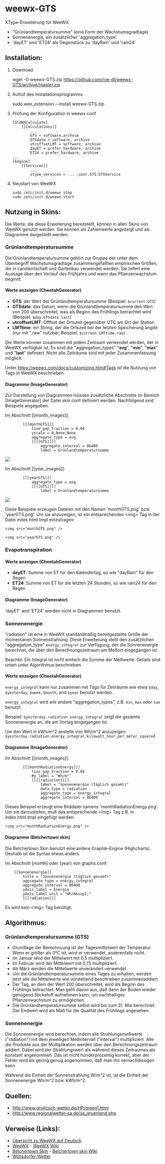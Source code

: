 # weewx-GTS
XType-Erweiterung für WeeWX  
* "Grünlandtemperatursumme" (eine Form der Wachstumsgradtage) 
* Sonnenenergie, ein zusätzlicher 'aggregation_type'
* 'dayET' und 'ET24' als Gegenstück zu 'dayRain' und 'rain24'

## Installation:

1) Download

   wget -O weewx-GTS.zip https://github.com/roe-dl/weewx-GTS/archive/master.zip

2) Aufruf des Installationsprogramms

   sudo wee_extension --install weewx-GTS.zip

3) Prüfung der Konfiguration in weewx.conf

   ```
   [StdWXCalculate]
       [[Calculations]]
           ...
           GTS = software,archvie
           GTSdate = software, archive
           utcoffsetLMT = software, archive
           dayET = prefer_hardware, archive
           ET24 = prefer_hardware, archive
   ...
   [Engine]
       [[Services]]
           ...
           xtype_services = ... ,user.GTS.GTSService
   ```
   
5) Neustart von WeeWX

   ```
   sudo /etc/init.d/weewx stop
   sudo /etc/init.d/weewx start
   ```

## Nutzung in Skins:

Die Werte, die diese Erweiterung bereitstellt, können in allen Skins
von WeeWX genutzt werden. Sie können als Zahlenwerte angezeigt und
als Diagramme dargestellt werden.

### Grünlandtemperatursumme

Die Grünlandtemperatursumme gehört zur Gruppe der unter dem Überbegriff
Wachstumsgradtage zusammengefaßten empirischen Größen, die in Landwirtschaft
und Gartenbau verwendet werden. Sie liefert eine Aussage über den Verlauf 
des Frühjahrs und wann das Pflanzenwachstum beginnt.

#### Werte anzeigen (CheetahGenerator)

* **GTS**: der Wert der Grünlandtemperatursumme (Beispiel: `$current.GTS`)
* **GTSdate**: das Datum, wenn die Grünlandtemperatursumme den Wert von 200
  überschreitet, was als Beginn des Frühlings betrachtet wird (Beispiel: `$day.GTSdate.last`)
* **utcoffsetLMT**: Offfset der Ortszeit gegenüber UTC am Ort der Station
* **LMTtime**: ein String, der die Ortszeit bei der letzten Speicherung
  angibt (nur mit ".raw" nutzbar, Beispiel: `$current.LMTtime.raw`)

Die Werte können zusammen mit jedem Zeitraum verwendet werden, der in
WeeWX verfügbar ist. Es sind die "aggregation_types" "**avg**", "**min**",
"**max**" und "**last**" definiert. Nicht alle Zeiträume sind mit jeder
Zusammenfassung möglich.

Unter https://weewx.com/docs/customizing.htm#Tags ist die Nutzung von
Tags in WeeWX beschrieben.

#### Diagramme (ImageGenerator)

Zur Darstellung von Diagrammen müssen zusätzliche Abschnitte im Bereich
\[ImageGenerator\] der Datei skin.conf definiert werden. Nachfolgend
sind Beispiele angegeben. 

Im Abschnitt \[\[month_images\]\]:

```
        [[[monthGTS]]]
            line_gap_fraction = 0.04
            yscale = 0,None,None
            aggregate_type = avg
            [[[[GTS]]]]
                aggregate_interval = 86400
                label = Grünlandtemperatursumme
```
<img src="monthGTS.png" />
  
Im Abschnitt \[\[year_images\]\]:

```
        [[[yearGTS]]]
            aggregate_type = avg
            [[[[GTS]]]]
                label = Grünlandtemperatursumme
```
<img src="yearGTS.png" />

Diese Beispiele erzeugen Dateien mit den Namen 'monthGTS.png' bzw. 'yearGTS.png'. 
Um sie anzuzeigen, ist ein entsprechendes \<img\> Tag in der Datei index.html.tmpl
einzutragen:
  
```
<img src="monthGTS.png" />
```
```
<img src="yearGTS.png" />
```

### Evapotranspiration

#### Werte anzeigen (CheetahGenerator)

* **dayET**: Summe von ET für den Kalendertag, so wie "dayRain" für den
  Regen
* **ET24**: Summe von ET für die letzten 24 Stunden, so wie rain24 für den
  Regen

#### Diagramme (ImageGenerator)

'dayET' and 'ET24' werden nicht in Diagrammen benutzt.

### Sonnenenergie

"radiation" ist eine in WeeWX standardmäßig bereitgestellte Größe der
momentanen Sonnenstrahlung. Diese Erweiterung stellt den zusätzlichen
"aggregation_type" `energy_integral` zur Verfügung, der die Sonnenenergie
berechnet, die über den Berechnungszeitraum am Meßort eingegangen ist.

Beachte: Ein Integral ist nicht einfach die Summe der Meßwerte. Details
sind unten unter Algorithmus beschrieben.

#### Werte anzeigen (CheetahGenerator)

`energy_integral` kann nur zusammen mit Tags für Zeiträume wie etwa
`$day`, `$yesterday`, `$week`, `$month`, and `$year` benutzt werden.

`energy_integral` wird wie andere "aggregation_types", z.B. `min`,
`max` oder `sum` benutzt.

Beispiel:
`$yesterday.radiation.energy_integral` zeigt die gesamte Sonnenenergie
an, die am Vortag eingegangen ist.

Um den Wert in kWh/m^2 anstelle von Wh/m^2 anzuzeigen:
`$yesterday.radiation.energy_integral.kilowatt_hour_per_meter_squared`

#### Diagramme (ImageGenerator)

Im Abschnitt \[\[month_images\]\]:

```
        [[[monthRadiationEnergy]]]
            line_gap_fraction = 0.04
            #y_label = "Wh/m²"
            [[[[radiation]]]]
                label = "Sonnenenergie (täglich gesamt)"
                data_type = radiation
                aggregate_type = energy_integral
                aggregate_interval = 86400
```

Dieses Beispiel erzeugt eine Bilddatei namens 'monthRadiationEnergy.png'.
Um sie darzustellen, muß das entsprechende \<img\> Tag z.B. in index.html.tmpl
eingefügt werden:

```
<img src="monthRadiationEnergy.png" />
```

#### Diagramme (Belchertown skin)

Die Belchertown Skin benutzt eine andere Graphik-Engine (Highcharts).
Deshalb ist die Syntax etwas anders.

Im Abschnitt \[month\] oder \[year\] von graphs.conf:

```
    [[Sonnenenergie]]
        title = "Sonnenenergie (täglich gesamt)"
        aggregate_type = energy_integral
        aggregate_interval = 86400
        yAxis_label = Energie
        yAxis_label_unit = "Wh/m&sup2;"
        [[[radiation]]]
```

Es wird kein \<img\> Tag benötigt.

## Algorithmus:

### Grünlandtemperatursumme (GTS)

* Grundlage der Berechnuung ist der Tagesmittelwert der Temperatur. Wenn
  er größer als 0°C ist, wird er verwendet, anderenfalls nicht.
* Im Januar wird der Mittelwert mit 0,5 multipliziert.
* Im Februar wird der Mittelwert mit 0,75 multipliziert.
* Ab März werden die Mittelwerte unverändert verwendet.
* Um die Grünlandtemperatursumme eines Tages zu erhalten, werden jetzt
  alle die Mittelwerte wie vorstehend beschrieben zusammenaddiert.
* Der Tag, an dem der Wert 200 überschreitet, wird als Beginn des
  Frühlings betrachtet. Man geht davon aus, daß dann der Boden
  wieder genügend Stickstoff aufnehmen kann, um nachhaltiges
  Pflanzenwachstum zu ermöglichen.
* Die Grünlandtemperatursumme selbst wird bis zum 31. Mai berechnet.
  Der Endwert wird als Maß für die Qualität des Frühlings angesehen.

### Sonnenenergie

Die Sonnenenergie wird berechnet, indem alle Strahlungsmeßwerte 
("radiation") mit dem jeweiligen Meßintervall ("interval") 
multipliziert. Alle die Produkte aus der Multiplikation werden
über den Berechnungszeitraum addiert. Dabei wird der Strahlungswert 
als während dieses
Zeitraumes als konstant angenommen. Das ist nicht hunderprozentig
korrekt, aber der Fehler wird als gering genug angenommen, daß man
ihn vernachlässigen kann. 

Während die Einheit der Sonnenstrahlung W/m^2 ist, ist die Einheit
der Sonnenenergie Wh/m^2 bzw. kWh/m^2.

## Quellen:

* http://www.groitzsch-wetter.de/HP/green1.html
* http://www.regionalwetter-sa.de/sa_gruenland.php

## Verweise (Links):

* [Übersicht zu WeeWX auf Deutsch](https://www.woellsdorf-wetter.de/software/weewx.html)
* [WeeWX](http://weewx.com) - [WeeWX Wiki](https://github.com/weewx/weewx/wiki)
* [Belchertown Skin](https://obrienlabs.net/belchertownweather-com-website-theme-for-weewx/) - [Belchertown skin Wiki](https://github.com/poblabs/weewx-belchertown/wiki)
* [Wöllsdorfer Wetter](https://www.woellsdorf-wetter.de)
